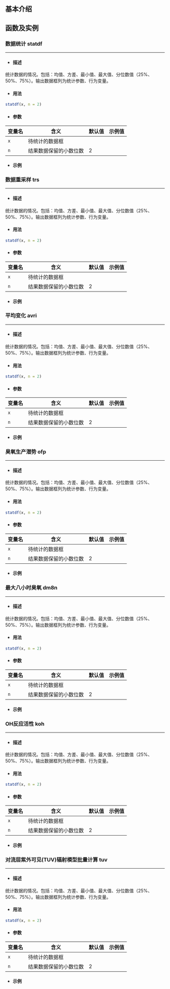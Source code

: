 ## 基本介绍

## 函数及实例

### 数据统计 statdf 
----------
* #### 描述

统计数据的情况。包括：均值、方差、最小值、最大值、分位数值（25%、50%、75%）。输出数据框列为统计参数、行为变量。

* #### 用法
``` r
statdf(x, n = 2)
```
* #### 参数

| 变量名             | 含义                              | 默认值                     |示例值                                 |
| ------------------| ----------------------------------|----------------------------|--------------------------------------|
| `x`               | 待统计的数据框                     |                            |                                      |
| `n`               | 结果数据保留的小数位数              | 2                          |                                      |

* #### 示例

### 数据重采样 trs
----------
* #### 描述

统计数据的情况。包括：均值、方差、最小值、最大值、分位数值（25%、50%、75%）。输出数据框列为统计参数、行为变量。

* #### 用法
``` r
statdf(x, n = 2)
```
* #### 参数

| 变量名             | 含义                              | 默认值                     |示例值                                 |
| ------------------| ----------------------------------|----------------------------|--------------------------------------|
| `x`               | 待统计的数据框                     |                            |                                      |
| `n`               | 结果数据保留的小数位数              | 2                          |                                      |

* #### 示例

### 平均变化 avri
----------
* #### 描述

统计数据的情况。包括：均值、方差、最小值、最大值、分位数值（25%、50%、75%）。输出数据框列为统计参数、行为变量。

* #### 用法
``` r
statdf(x, n = 2)
```
* #### 参数

| 变量名             | 含义                              | 默认值                     |示例值                                 |
| ------------------| ----------------------------------|----------------------------|--------------------------------------|
| `x`               | 待统计的数据框                     |                            |                                      |
| `n`               | 结果数据保留的小数位数              | 2                          |                                      |

* #### 示例

### 臭氧生产潜势 ofp
----------
* #### 描述

统计数据的情况。包括：均值、方差、最小值、最大值、分位数值（25%、50%、75%）。输出数据框列为统计参数、行为变量。

* #### 用法
``` r
statdf(x, n = 2)
```
* #### 参数

| 变量名             | 含义                              | 默认值                     |示例值                                 |
| ------------------| ----------------------------------|----------------------------|--------------------------------------|
| `x`               | 待统计的数据框                     |                            |                                      |
| `n`               | 结果数据保留的小数位数              | 2                          |                                      |

* #### 示例


### 最大八小时臭氧 dm8n
----------
* #### 描述

统计数据的情况。包括：均值、方差、最小值、最大值、分位数值（25%、50%、75%）。输出数据框列为统计参数、行为变量。

* #### 用法
``` r
statdf(x, n = 2)
```
* #### 参数

| 变量名             | 含义                              | 默认值                     |示例值                                 |
| ------------------| ----------------------------------|----------------------------|--------------------------------------|
| `x`               | 待统计的数据框                     |                            |                                      |
| `n`               | 结果数据保留的小数位数              | 2                          |                                      |

* #### 示例

### OH反应活性 koh
----------
* #### 描述

统计数据的情况。包括：均值、方差、最小值、最大值、分位数值（25%、50%、75%）。输出数据框列为统计参数、行为变量。

* #### 用法
``` r
statdf(x, n = 2)
```
* #### 参数

| 变量名             | 含义                              | 默认值                     |示例值                                 |
| ------------------| ----------------------------------|----------------------------|--------------------------------------|
| `x`               | 待统计的数据框                     |                            |                                      |
| `n`               | 结果数据保留的小数位数              | 2                          |                                      |

* #### 示例

### 对流层紫外可见(TUV)辐射模型批量计算 tuv
----------
* #### 描述

统计数据的情况。包括：均值、方差、最小值、最大值、分位数值（25%、50%、75%）。输出数据框列为统计参数、行为变量。

* #### 用法
``` r
statdf(x, n = 2)
```
* #### 参数

| 变量名             | 含义                              | 默认值                     |示例值                                 |
| ------------------| ----------------------------------|----------------------------|--------------------------------------|
| `x`               | 待统计的数据框                     |                            |                                      |
| `n`               | 结果数据保留的小数位数              | 2                          |                                      |

* #### 示例



